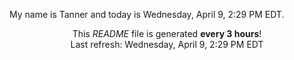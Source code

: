 My name is Tanner and today is Wednesday, April 9, 2:29 PM EDT.

<p align="center">This <i>README</i> file is generated <b>every 3 hours</b>!</br>Last refresh: Wednesday, April 9, 2:29 PM EDT<br /></p>
